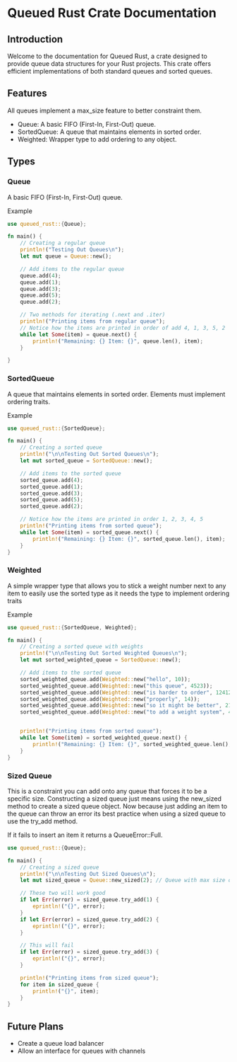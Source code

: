 # Queued Rust Crate Documentation
## Introduction
Welcome to the documentation for Queued Rust, a crate designed to provide queue data structures for your Rust projects. This crate offers efficient implementations of both standard queues and sorted queues.

## Features
All queues implement a max_size feature to better constraint them.

 - Queue: A basic FIFO (First-In, First-Out) queue.
 - SortedQueue: A queue that maintains elements in sorted order.
 - Weighted: Wrapper type to add ordering to any object.

## Types

### Queue
A basic FIFO (First-In, First-Out) queue.

Example
```rust
use queued_rust::{Queue};

fn main() {
    // Creating a regular queue
    println!("Testing Out Queues\n");
    let mut queue = Queue::new();

    // Add items to the regular queue
    queue.add(4);
    queue.add(1);
    queue.add(3);
    queue.add(5);
    queue.add(2);

    // Two methods for iterating (.next and .iter)
    println!("Printing items from regular queue");
    // Notice how the items are printed in order of add 4, 1, 3, 5, 2
    while let Some(item) = queue.next() {
        println!("Remaining: {} Item: {}", queue.len(), item);
    }

}
```

### SortedQueue
A queue that maintains elements in sorted order.
Elements must implement ordering traits.

Example
```rust
use queued_rust::{SortedQueue};

fn main() {
    // Creating a sorted queue
    println!("\n\nTesting Out Sorted Queues\n");
    let mut sorted_queue = SortedQueue::new();

    // Add items to the sorted queue
    sorted_queue.add(4);
    sorted_queue.add(1);
    sorted_queue.add(3);
    sorted_queue.add(5);
    sorted_queue.add(2);

    // Notice how the items are printed in order 1, 2, 3, 4, 5
    println!("Printing items from sorted queue");
    while let Some(item) = sorted_queue.next() {
        println!("Remaining: {} Item: {}", sorted_queue.len(), item);
    }
}
```

### Weighted
A simple wrapper type that allows you to stick a weight number next to any item to easily use the sorted type as it needs the type to implement ordering traits

Example 
```rust
use queued_rust::{SortedQueue, Weighted};

fn main() {
    // Creating a sorted queue with weights
    println!("\n\nTesting Out Sorted Weighted Queues\n");
    let mut sorted_weighted_queue = SortedQueue::new();

    // Add items to the sorted queue
    sorted_weighted_queue.add(Weighted::new("hello", 10));
    sorted_weighted_queue.add(Weighted::new("this queue", 4523));
    sorted_weighted_queue.add(Weighted::new("is harder to order", 12412));
    sorted_weighted_queue.add(Weighted::new("properly", 14));
    sorted_weighted_queue.add(Weighted::new("so it might be better", 214));
    sorted_weighted_queue.add(Weighted::new("to add a weight system", 41444));


    println!("Printing items from sorted queue");
    while let Some(item) = sorted_weighted_queue.next() {
        println!("Remaining: {} Item: {}", sorted_weighted_queue.len(), item.into_item());
    }
}
```

### Sized Queue
This is a constraint you can add onto any queue that forces it to be a specific size. 
Constructing a sized queue just means using the new_sized method to create a sized queue object.
Now because just adding an item to the queue can throw an error its best practice when using a 
sized queue to use the try_add method. 

If it fails to insert an item it returns a QueueError::Full.

```rust
use queued_rust::{Queue};

fn main() {
    // Creating a sized queue
    println!("\n\nTesting Out Sized Queues\n");
    let mut sized_queue = Queue::new_sized(2); // Queue with max size of two items

    // These two will work good
    if let Err(error) = sized_queue.try_add(1) {
        eprintln!("{}", error);
    }
    if let Err(error) = sized_queue.try_add(2) {
        eprintln!("{}", error);
    }

    // This will fail
    if let Err(error) = sized_queue.try_add(3) {
        eprintln!("{}", error);
    }

    println!("Printing items from sized queue");
    for item in sized_queue {
        println!("{}", item);
    }
}
```

## Future Plans
- Create a queue load balancer
- Allow an interface for queues with channels 
